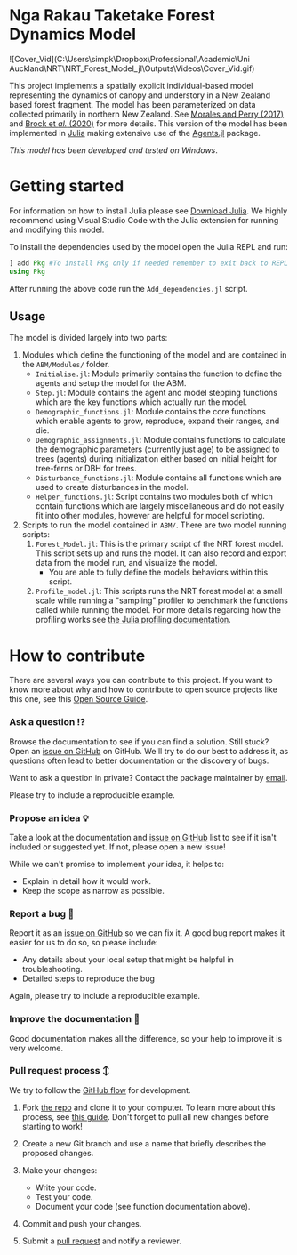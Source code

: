 # Nga Rakau Taketake Forest Dynamics Model

![Cover_Vid](C:\Users\simpk\Dropbox\Professional\Academic\Uni Auckland\NRT\NRT_Forest_Model_jl\Outputs\Videos\Cover_Vid.gif)

This project implements a spatially explicit individual-based model representing the dynamics of canopy and understory in a New Zealand based forest fragment. The model has been parameterized on data collected primarily in northern New Zealand. See [Morales and Perry (2017)](https://www.sciencedirect.com/science/article/abs/pii/S0304380016306068) and [Brock et *al.* (2020)](https://besjournals.onlinelibrary.wiley.com/doi/full/10.1111/1365-2745.13305) for more details. This version of the model has been implemented in [Julia](https://julialang.org/) making extensive use of the [Agents.jl](https://juliadynamics.github.io/Agents.jl/stable/) package.

*This model has been developed and tested on Windows*.

# Getting started

For information on how to install Julia please see [Download Julia](https://julialang.org/downloads/). We highly recommend using Visual Studio Code with the Julia extension for running and modifying this model.

To install the dependencies used by the model open the Julia REPL and run:

```julia
] add Pkg #To install PKg only if needed remember to exit back to REPL before running next line
using Pkg
```

After running the above code run the `Add_dependencies.jl` script.

## Usage

The model is divided largely into two parts: 

1. Modules which define the functioning of the model and are contained in the `ABM/Modules/` folder.
   - `Initialise.jl`: Module primarily contains the function to define the agents and setup the model for the ABM.
   - `Step.jl`: Module contains the agent and model stepping functions which are the key functions which actually run the model.
   - `Demographic_functions.jl`: Module contains the core functions which enable agents to grow, reproduce, expand their ranges, and die.
   - `Demographic_assignments.jl`: Module contains functions to calculate the demographic parameters (currently just age) to be assigned to trees (agents) during initialization either based on initial height for tree-ferns or DBH for trees.
   - `Disturbance_functions.jl`: Module contains all functions which are used to create disturbances in the model.
   - `Helper_functions.jl`: Script contains two modules both of which contain functions which are largely miscellaneous and do not easily fit into other modules, however are helpful for model scripting. 
2. Scripts to run the model contained in `ABM/`. There are two model running scripts:
   1. `Forest_Model.jl`: This is the primary script of the NRT forest model. This script sets up and runs the model. It can also record and export data from the model run, and visualize the model.
      - You are able to fully define the models behaviors within this script.
   2. `Profile_model.jl`: This scripts runs the NRT forest model at a small scale while running a "sampling" profiler to benchmark the functions called while running the model. For more details regarding how the profiling works see [the Julia profiling documentation](https://docs.julialang.org/en/v1/manual/profile/).

# How to contribute

There are several ways you can contribute to this project. If you want to know more about why and how to contribute to open source projects like this one, see this [Open Source Guide](https://opensource.guide/how-to-contribute/).

### Ask a question :interrobang:

Browse the documentation to see if you can find a solution. Still stuck? Open an [issue on GitHub](https://github.com/csim063/NRT_Forest_Model_jl/issues) on GitHub. We'll try to do our best to address it, as questions often lead to better documentation or the discovery of bugs.

Want to ask a question in private? Contact the package maintainer by [email](simpkinscraig063@gmail.com).

Please try to include a reproducible example.

### Propose an idea :bulb:

Take a look at the documentation and [issue on GitHub](https://github.com/csim063/NRT_Forest_Model_jl/issues) list to see if it isn't included or suggested yet. If not, please open a new issue!

While we can't promise to implement your idea, it helps to:

* Explain in detail how it would work.
* Keep the scope as narrow as possible.

### Report a bug :bug:

Report it as an [issue on GitHub](https://github.com/csim063/NRT_Forest_Model_jl/issues) so we can fix it. A good bug report makes it easier for us to do so, so please include:

* Any details about your local setup that might be helpful in troubleshooting.
* Detailed steps to reproduce the bug

Again, please try to include a reproducible example.

### Improve the documentation :book:

Good documentation makes all the difference, so your help to improve it is very welcome.

### Pull request process :arrow_up_down:

We try to follow the [GitHub flow](https://guides.github.com/introduction/flow/) for development.

1. Fork [the repo](https://github.com/csim063/NRT_Forest_Model_jl) and clone it to your computer. To learn more about this process, see [this guide](https://guides.github.com/activities/forking/). Don't forget to pull all new changes before starting to work!

2. Create a new Git branch and use a name that briefly describes the proposed changes.

4. Make your changes:
    * Write your code.
    * Test your code.
    * Document your code (see function documentation above).
5. Commit and push your changes.
6. Submit a [pull request](https://guides.github.com/activities/forking/#making-a-pull-request) and notify a reviewer.
